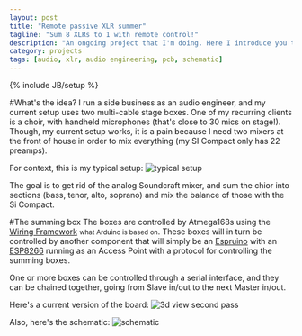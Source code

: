 ```yaml
---
layout: post
title: "Remote passive XLR summer"
tagline: "Sum 8 XLRs to 1 with remote control!"
description: "An ongoing project that I'm doing. Here I introduce you to it."
category: projects
tags: [audio, xlr, audio engineering, pcb, schematic]
---
```

{% include JB/setup %}

#What's the idea?
I run a side business as an audio engineer, and my current setup uses two multi-cable stage boxes. One of my recurring clients is a choir, with handheld microphones (that's close to 30 mics on stage!). Though, my current setup works, it is a pain because I need two mixers at the front of house in order to mix everything (my SI Compact only has 22 preamps).

For context, this is my typical setup:
![typical setup](https://fbcdn-sphotos-h-a.akamaihd.net/hphotos-ak-frc3/v/t1.0-9/561634_709085155770621_1301991704_n.jpg?oh=bb0495a177a788de8e8e812b56dd7178&oe=55BBA9F4&__gda__=1441021952_9ee5d9c7c432745ffcdf4e50d54c7fd4)

The goal is to get rid of the analog Soundcraft mixer, and sum the chior into sections (bass, tenor, alto, soprano) and mix the balance of those with the Si Compact.

#The summing box
The boxes are controlled by Atmega168s using the [Wiring Framework](http://wiring.org.co/) <small>what Arduino is based on</small>. These boxes will in turn be controlled by another component that will simply be an [Espruino](http://espruino.com) with an [ESP8266](http://alexanderbrevig.github.io/projects/2015/04/13/ESP8266-programming/) running as an Access Point with a protocol for controlling the summing boxes.

One or more boxes can be controlled through a serial interface, and they can be chained together, going from Slave in/out to the next Master in/out.

Here's a current version of the board:
![3d view second pass](http://i.imgur.com/WrWYZSZ.png/)

Also, here's the schematic:
![schematic](http://i.imgur.com/SEQwRDY.png)

